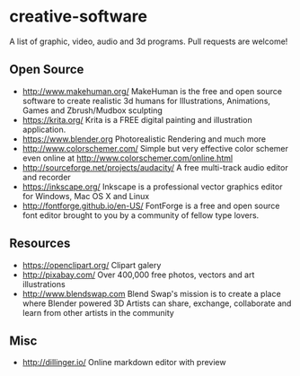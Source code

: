 # creative-software
A list of graphic, video, audio and 3d programs. Pull requests are welcome!


## Open Source
 - http://www.makehuman.org/ MakeHuman is the free and open source software to create realistic 3d humans for Illustrations, Animations, Games and Zbrush/Mudbox sculpting
 - https://krita.org/ Krita is a FREE digital painting and illustration application.
 - https://www.blender.org Photorealistic Rendering and much more 
 - http://www.colorschemer.com/ Simple but very effective color schemer even online at http://www.colorschemer.com/online.html
 - http://sourceforge.net/projects/audacity/ A free multi-track audio editor and recorder
 - https://inkscape.org/ Inkscape is a professional vector graphics editor for Windows, Mac OS X and Linux
 - http://fontforge.github.io/en-US/ FontForge is a free and open source font editor brought to you by a community of fellow type lovers. 
 
## Resources
 - https://openclipart.org/ Clipart galery 
 - http://pixabay.com/ Over 400,000 free photos, vectors and art illustrations
 - http://www.blendswap.com Blend Swap's mission is to create a place where Blender powered 3D Artists can share, exchange, collaborate and learn from other artists in the community

## Misc
 - http://dillinger.io/ Online markdown editor with preview
